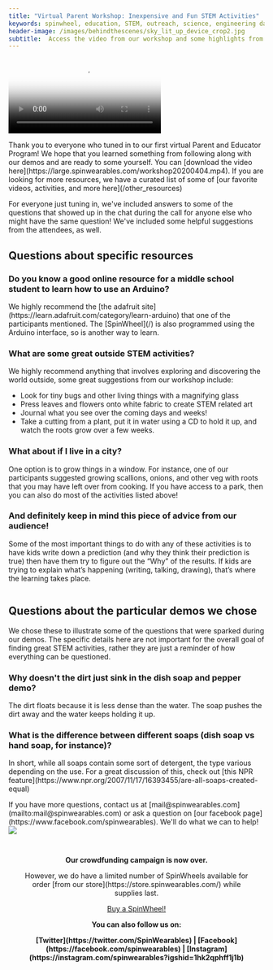 ```yaml
---
title: "Virtual Parent Workshop: Inexpensive and Fun STEM Activities"
keywords: spinwheel, education, STEM, outreach, science, engineering day, electronics, computer science, physics, stem at home, science activitiesience, engineering day, electronics, computer science, physics, parent and educator workshop
header-image: /images/behindthescenes/sky_lit_up_device_crop2.jpg
subtitle:  Access the video from our workshop and some highlights from the Q&A! 
---
```


<div class="row dark-transparent">
<div class="column"><video style="margin:auto;max-width:100%;" poster="https://large.spinwearables.com/workshop20200404_snap.png" src="https://large.spinwearables.com/workshop20200404.mp4" playsinline controls></video></div>
</div>

<div class="row">
<div class="column long-text">
<p>Thank you to everyone who tuned in to our first virtual Parent and Educator Program! We hope that you learned something from following along with our demos and are ready to some yourself. You can [download the video here](https://large.spinwearables.com/workshop20200404.mp4). If you are looking for more resources, we have a curated list of some of [our favorite videos, activities, and more here](/other_resources)</p>
</div>
</div>
    
<div class="row">
<div class="column long-text">
For everyone just tuning in, we've included answers to some of the questions that showed up in the chat during the call for anyone else who might have the same question! We've included some helpful suggestions from the attendees, as well.
</div>
</div>


<div class="row">
<div class="column long-text">
<h2>Questions about specific resources</h2>
<h3>Do you know a good online resource for a middle school student to learn how to use an Arduino?</h3>
<p>We highly recommend the [the adafruit site](https://learn.adafruit.com/category/learn-arduino) that one of the participants mentioned. The [SpinWheel](/) is also programmed using the Arduino interface, so is another way to learn.</p>

<h3>What are some great outside STEM activities?</h3>
<p>We highly recommend anything that involves exploring and discovering the world outside, some great suggestions from our workshop include:
<ul>
<li> Look for tiny bugs and other living things with a magnifying glass </li>
<li> Press leaves and flowers onto white fabric to create STEM related art </li>
<li> Journal what you see over the coming days and weeks! </li>
<li> Take a cutting from a plant, put it in water using a CD to hold it up, and watch the roots grow over a few weeks. </li>
</ul>
</p>

<h3>What about if I live in a city?</h3>
<p>One option is to grow things in a window. For instance, one of our participants suggested growing scallions, onions, and other veg with roots that you may have left over from cooking. If you have access to a park, then you can also do most of the activities listed above!</p>

<h3>And definitely keep in mind this piece of advice from our audience!</h3>
<p>Some of the most important things to do with any of these activities is to have kids write down a prediction (and why they think their prediction is true) then have them try to figure out the “Why” of the results.  If kids are trying to explain what’s happening (writing, talking, drawing), that’s where the learning takes place.</p>
</div>
</div>


<div class="row">
<div class="column long-text">
<h2>Questions about the particular demos we chose</h2>
<p>We chose these to illustrate some of the questions that were sparked during our demos. The specific details here are not important for the overall goal of finding great STEM activities, rather they are just a reminder of how everything can be questioned.</p>

<h3>Why doesn't the dirt just sink in the dish soap and pepper demo?</h3>
<p>The dirt floats because it is less dense than the water. The soap pushes the dirt away and the water keeps holding it up. </p>

<h3>What is the difference between different soaps (dish soap vs hand soap, for instance)?</h3>
<p>In short, while all soaps contain some sort of detergent, the type various depending on the use. For a great discussion of this, check out [this NPR feature](https://www.npr.org/2007/11/17/16393455/are-all-soaps-created-equal)</p>
</div>
</div>

<div class="row dark">
<div class="column">
If you have more questions, contact us at [mail@spinwearables.com](mailto:mail@spinwearables.com) or ask a question on [our facebook page](https://www.facebook.com/spinwearables). We'll do what we can to help!
</div>
</div>


<div class="row row-small-reverse dark-transparent">
<div class="column column-long"><img src="/images/backpack_keychains.jpg"></div>
<div class="column long-text">
<style>
#kickstarter {
  margin: auto;
  width: 90%;
  text-align: center;
  padding: 1em;
}

#kickstarter > a {
  margin: 0.2em;
  padding: 0.5em 1em;
  text-align: center;
  text-decoration: none;
}
</style>
<div id="kickstarter">
<p><strong>Our crowdfunding campaign is now over.</strong></p>    
<p>However, we do have a limited number of SpinWheels available for order [from our store](https://store.spinwearables.com/) while supplies last.</p>
<a href="https://store.spinwearables.com/" class="round-button">Buy a SpinWheel!</a>
<p><strong>You can also follow us on:</strong></p>
<p><strong>[Twitter](https://twitter.com/SpinWearables) | [Facebook](https://facebook.com/spinwearables) | [Instagram](https://instagram.com/spinwearables?igshid=1hk2qphff1j1b)</strong></p>
</div>
</div>
</div>

